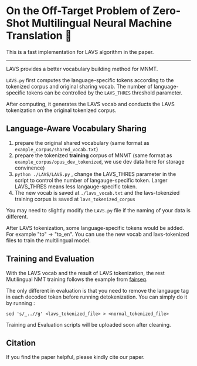 #  On the Off-Target Problem of Zero-Shot Multilingual Neural Machine Translation  🎯

This is a fast implementation for LAVS algorithm in the paper.

---

LAVS provides a better vocabulary building method for MNMT.

`LAVS.py` first computes the language-specific tokens according to the tokenized corpus and original sharing vocab. The number of language-specific tokens can be controlled by the `LAVS_THRES` threshold parameter.

After computing, it generates the LAVS vocab and conducts the LAVS tokenization on the original tokenized corpus. 

## Language-Aware Vocabulary Sharing

1. prepare the original shared vocabulary (same format as `example_corpus/shared_vocab.txt`)
2. prepare the tokenized **training** corpus of MNMT (same format as `example_corpus/opus_dev_tokenized`, we use dev data here for storage convinence)
3. `python ./LAVS/LAVS.py` , change the LAVS_THRES parameter in the script to control the number of langauge-specific token. Larger LAVS_THRES means less langauge-specific token.
4. The new vocab is saved at `./lavs_vocab.txt` and the lavs-tokenzied training corpus is saved at `lavs_tokenized_corpus`

You may need to slightly modify the `LAVS.py` file if the naming of your data is different.

After LAVS tokenization, some language-specific tokens would be added. For example "to" -> "to_en". You can use the new vocab and lavs-tokenized files to train the multilingual model.


## Training and Evaluation

With the LAVS vocab and the result of LAVS tokenization, the rest Mutilingual NMT training follows the example from [fairseq](https://github.com/facebookresearch/fairseq/tree/main/examples/multilingual). 

The only different in evaluation is that you need to remove the langauge tag in each decoded token before running detokenization. You can simply do it by running :

`sed 's/_..//g' <lavs_tokenized_file> > <normal_tokenized_file>`


Training and Evaluation scripts will be uploaded soon after cleaning.  


## Citation

If you find the paper helpful, please kindly cite our paper.


